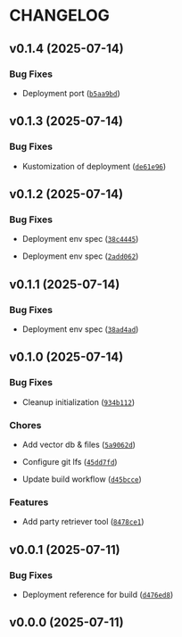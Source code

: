 # CHANGELOG


## v0.1.4 (2025-07-14)

### Bug Fixes

- Deployment port
  ([`b5aa9bd`](https://github.com/fhswf/mcp.gawron.cloud/commit/b5aa9bdb3289327bdac01e66a66d61723be1a9da))


## v0.1.3 (2025-07-14)

### Bug Fixes

- Kustomization of deployment
  ([`de61e96`](https://github.com/fhswf/mcp.gawron.cloud/commit/de61e962dec095322edaa11e03d968d331f5279b))


## v0.1.2 (2025-07-14)

### Bug Fixes

- Deployment env spec
  ([`38c4445`](https://github.com/fhswf/mcp.gawron.cloud/commit/38c44456ff286da323e53839e3b31bb8375786df))

- Deployment env spec
  ([`2add062`](https://github.com/fhswf/mcp.gawron.cloud/commit/2add062d4de3b514c883b23ff71f50c77912f7d1))


## v0.1.1 (2025-07-14)

### Bug Fixes

- Deployment env spec
  ([`38ad4ad`](https://github.com/fhswf/mcp.gawron.cloud/commit/38ad4ada4a19155f722b49578cf8949a7a72ad1f))


## v0.1.0 (2025-07-14)

### Bug Fixes

- Cleanup initialization
  ([`934b112`](https://github.com/fhswf/mcp.gawron.cloud/commit/934b112065119932fe91831feb27c046a090519d))

### Chores

- Add vector db & files
  ([`5a9062d`](https://github.com/fhswf/mcp.gawron.cloud/commit/5a9062dadbd8c3cd9d3a515ddc6f177b56e76047))

- Configure git lfs
  ([`45dd7fd`](https://github.com/fhswf/mcp.gawron.cloud/commit/45dd7fd3d23d481e92f4c26bc46b623a666e18f9))

- Update build workflow
  ([`d45bcce`](https://github.com/fhswf/mcp.gawron.cloud/commit/d45bcce2b77c234e6773ad1b162b5cd9bcb72c2c))

### Features

- Add party retriever tool
  ([`8478ce1`](https://github.com/fhswf/mcp.gawron.cloud/commit/8478ce17bc8249a74dfb226bc865cded5c9f3ca3))


## v0.0.1 (2025-07-11)

### Bug Fixes

- Deployment reference for build
  ([`d476ed8`](https://github.com/fhswf/mcp.gawron.cloud/commit/d476ed8101ff86f8161ae61a1f1b43940eac9b39))


## v0.0.0 (2025-07-11)
